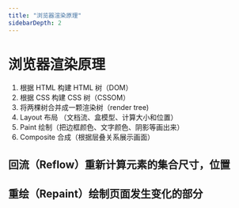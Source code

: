 ```yaml
---
title: "浏览器渲染原理"
sidebarDepth: 2
---
```


# 浏览器渲染原理

1.  根据 HTML 构建 HTML 树（DOM）
2.  根据 CSS 构建 CSS 树（CSSOM）
3.  将两棵树合并成一颗渲染树（render tree)
4.  Layout 布局 （文档流、盒模型、计算大小和位置）
5.  Paint 绘制（把边框颜色、文字颜色、阴影等画出来）
6.  Composite 合成（根据层叠关系展示画面）

## 回流（Reflow）重新计算元素的集合尺寸，位置

## 重绘（Repaint）绘制页面发生变化的部分
